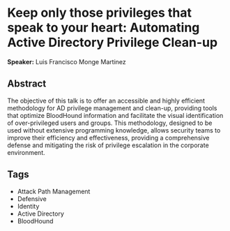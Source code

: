 # Keep only those privileges that speak to your heart: Automating Active Directory Privilege Clean-up

**Speaker:** Luis Francisco Monge Martinez

## Abstract

The objective of this talk is to offer an accessible and highly efficient methodology for AD privilege management and clean-up, providing tools that optimize BloodHound information and facilitate the visual identification of over-privileged users and groups. This methodology, designed to be used without extensive programming knowledge, allows security teams to improve their efficiency and effectiveness, providing a comprehensive defense and mitigating the risk of privilege escalation in the corporate environment.

## Tags

- Attack Path Management
- Defensive
- Identity
- Active Directory
- BloodHound
